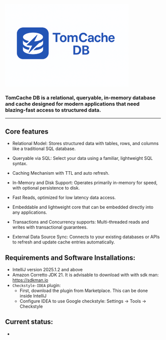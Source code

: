 ![](logo.png)

### TomCache DB is a relational, queryable, in-memory database and cache designed for modern applications that need blazing-fast access to structured data.

---

## Core features

- Relational Model: Stores structured data with tables, rows, and columns like a traditional SQL database.

- Queryable via SQL: Select your data using a familiar, lightweight SQL syntax.

- Caching Mechanism with TTL and auto refresh.

- In-Memory and Disk Support: Operates primarily in-memory for speed, with optional persistence to disk.

- Fast Reads, optimized for low latency data access.

- Embeddable and lightweight core that can be embedded directly into any applications.

- Transactions and Concurrency supports: Multi-threaded reads and writes with transactional guarantees.

- External Data Source Sync: Connects to your existing databases or APIs to refresh and update cache entries automatically.

## Requirements and Software Installations:
- IntelliJ version 2025.1.2 and above
- Amazon Corretto JDK 21. It is advisable to download with with sdk man: https://sdkman.io
- `Checkstyle-IDEA` plugin:
  - First, download the plugin from Marketplace. This can be done inside IntelliJ
  - Configure IDEA to use Google checkstyle: Settings -> Tools -> Checkstyle

## Current status:
- 


